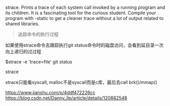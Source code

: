 strace. Prints a trace of each system call invoked by a running program and its children. It is a fascinating tool for the curious student. Compile your program with -static to get a cleaner trace without a lot of output related to shared libraries.

> 追踪命令的执行过程

如果使用strace命令去跟踪执行git status命令时的磁盘访问，会看到延目录一次向上递归的过过程

$strace -e 'trace=file'  git status


strace

strace只能看syscall, malloc不是syscall而是c库，最后去call brk()/mmap()

https://www.jianshu.com/p/4ddf472226cc
https://blog.csdn.net/Danny_llp/article/details/120882548
